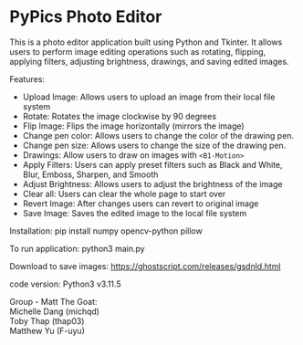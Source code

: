 # PyPics Photo Editor

This is a photo editor application built using Python and Tkinter. 
It allows users to perform image editing operations such as rotating, flipping, applying filters, adjusting brightness, drawings, and saving edited images.

Features:
  - Upload Image: Allows users to upload an image from their local file system
  - Rotate: Rotates the image clockwise by 90 degrees
  - Flip Image: Flips the image horizontally (mirrors the image)
  - Change pen color: Allows users to change the color of the drawing pen.
  - Change pen size: Allows users to change the size of the drawing pen.
  - Drawings: Allow users to draw on images with ```<B1-Motion>```
  - Apply Filters: Users can apply preset filters such as Black and White, Blur, Emboss, Sharpen, and Smooth
  - Adjust Brightness: Allows users to adjust the brightness of the image
  - Clear all: Users can clear the whole page to start over
  - Revert Image: After changes users can revert to original image
  - Save Image: Saves the edited image to the local file system

Installation:
pip install numpy opencv-python pillow

To run application:
python3 main.py

Download to save images:
https://ghostscript.com/releases/gsdnld.html

code version: Python3 v3.11.5

Group - Matt The Goat: \
Michelle Dang (michqd) \
Toby Thap (thap03) \
Matthew Yu (F-uyu) 


